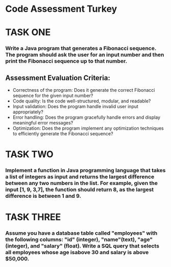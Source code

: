 # Code Assessment Turkey



# TASK ONE 
### Write a Java program that generates a Fibonacci sequence. The program should ask the user for an input number and then print the Fibonacci sequence up to that number.

## Assessment Evaluation Criteria:
- Correctness of the program: Does it generate the correct Fibonacci sequence for the given
input number?
- Code quality: Is the code well-structured, modular, and readable?
- Input validation: Does the program handle invalid user input appropriately?
- Error handling: Does the program gracefully handle errors and display meaningful error
messages?
- Optimization: Does the program implement any optimization techniques to efficiently generate
the Fibonacci sequence?

# TASK TWO
### Implement a function in Java programming language that takes a list of integers as input and returns the largest difference between any two numbers in the list. For example, given the input [1, 9, 3,7], the function should return 8, as the largest difference is between 1 and 9.
  

# TASK THREE

### Assume you have a database table called "employees" with the following columns: "id" (integer), "name"(text), "age" (integer), and "salary" (float). Write a SQL query that selects all employees whose age isabove 30 and salary is above $50,000.






